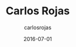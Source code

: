 ---
layout: author
title: "Carlos Rojas"
author: carlosrojas
permalink: /blog/authors/carlosrojas/
date: 2016-07-01
---